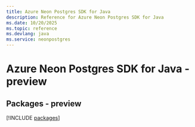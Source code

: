 ```yaml
---
title: Azure Neon Postgres SDK for Java
description: Reference for Azure Neon Postgres SDK for Java
ms.date: 10/20/2025
ms.topic: reference
ms.devlang: java
ms.service: neonpostgres
---
```

# Azure Neon Postgres SDK for Java - preview
## Packages - preview
[!INCLUDE [packages](neon-postgres-index.md)]